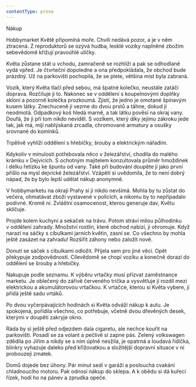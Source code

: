 ```yaml
---
contentType: prose
---
```


<section>

Nákup

Hobbymarket Květě připomíná moře. Chvíli nedává pozor, a je v něm ztracená. Z reproduktorů se ozývá hudba, lesklé vozíky naplněné zbožím sebevědomě křižují pravoúhlé uličky.

Květa zůstane stát u vchodu, zamračeně se rozhlíží a pak se odhodlaně vydá vpřed. Je čtvrteční dopoledne a ona předpokládala, že obchod bude prázdný. Už na parkovišti pochopila, že se plete, většina míst byla zabraná.

Vozík, který Květa tlačí před sebou, má špatné kolečko, neustále zatáčí doprava. Rozčiluje ji to. Nakonec se v oddělení s koupelnovými doplňky skloní a pozorně kolečka prozkoumá. Zjistí, že jedno je omotané špinavým kusem látky. Znechuceně ji vezme do dvou prstů a táhne, dokud ji neodmotá. Odpadkový koš hledá marně, a tak látku pověsí na okraj vany. Doufá, že ji při tom nikdo neviděl. S vozíkem, který díky jejímu zákroku jede tak, jak má, míjí nablýskaná zrcadla, chromované armatury a osušky srovnané do komínků.

Trpělivě vyhlíží oddělení s hřebíčky, šrouby a elektrickým nářadím.

Kdykoliv v minulosti potřebovala něco v železářství, chodila do malého krámku v Dejvicích. S ochotným majitelem konzultovala průměr hmoždinek i délku řetízku ke špuntu od vany. Také při budování doupěte jí jako první přišlo na mysl dejvické železářství. Vzápětí si uvědomila, že to není dobrý nápad, že by bylo lepší udělat nákup anonymně.

V hobbymarketu na okraji Prahy si jí nikdo nevšímá. Mohla by tu zůstat do večera, ohmatávat zboží vystavené v policích, a nikomu by to nepřipadalo podivné. Kromě ní. Zvláštní osamocenost, kterou generuje dav, Květu skličuje.

Projde kolem kuchyní a sekaček na trávu. Potom stráví milou půlhodinku v oddělení zahrady. Množství rostlin, které obchod nabízí, ji ohromuje. Když narazí na sáčky s cibulkami jarních květin, zasní se. Co všechno by mohla ještě zasázet na zahradu! Rozšířit záhony nebo založit nové.

Donutí se sáček s cibulkami odložit. Přijela sem pro jiné věci. Opět překypuje zodpovědností. Cílevědomě se chopí vozíku a konečně dorazí do oddělení se šrouby a hřebíčky.

Nakupuje podle seznamu. K výběru vrtačky musí přizvat zaměstnance marketu. Je oblečený do zářivě červeného trička a vysvětluje jí rozdíl mezi elektrickou a akumulátorovou vrtačkou. K vrtačce, kterou si Květa vybere, jí přidá ještě sadu vrtáků.

Po dvou vyčerpávajících hodinách si Květa odváží nákup k autu. Je spokojená, pořídila všechno, co potřebuje, včetně dvou dřevěných desek, kterými v doupěti zakryje okno.

Ráda by si ještě před odjezdem dala cigaretu, ale nechce kouřit na parkovišti. Posadí se za volant a pečlivě si zapne pás. Zelený volkswagen zdědila po Jiřím a nikdy se s ním úplně nesžila, je opatrná a loudavá řidička, blinkry vyhazuje daleko před křižovatkou a složitější dopravní situace v ní probouzejí zmatek.

Domů dojede bez úhony. Pár minut sedí v garáži a poslouchá cvakání chladnoucího motoru. Pak odnosí nákup do sklepa. A k obědu si dá kuřecí řízek, hodí ho na pánev a zprudka opeče.

</section>
